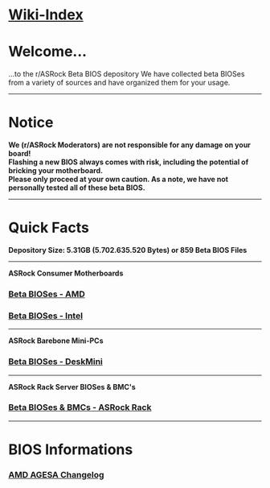 # [Wiki-Index](/r/ASRock/wiki/index)

# **Welcome...**  
...to the r/ASRock Beta BIOS depository
We have collected beta BIOSes from a variety of sources and have organized them for your usage.  
<hr>

# Notice
**We (r/ASRock Moderators) are not responsible for any damage on your board!  
Flashing a new BIOS always comes with risk, including the potential of bricking your motherboard.  
Please only proceed at your own caution. As a note, we have not personally tested all of these beta BIOS.**
<hr>

# Quick Facts  
**Depository Size: 5.31GB (5.702.635.520 Bytes) or 859 Beta BIOS Files**
<hr>

**ASRock Consumer Motherboards**  
### [Beta BIOSes - AMD](beta_bios_amd)  
### [Beta BIOSes - Intel](beta_bios_intel)
<hr>

**ASRock Barebone Mini-PCs**  
### [Beta BIOSes - DeskMini](beta_bios_deskmini)
<hr>

**ASRock Rack Server BIOSes & BMC's**  
### [Beta BIOSes & BMCs - ASRock Rack](beta_bios_rack)
<hr>

# BIOS Informations
### [AMD AGESA Changelog](about_agesa)

